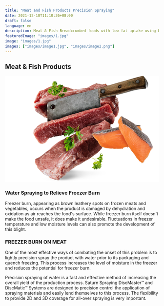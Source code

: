 ```yaml
---
title: "Meat and Fish Products Precision Spraying"
date: 2021-12-18T11:10:36+08:00
draft: false
language: en
description: Meat & Fish Breadcrumbed foods with low fat uptake using barrier emulsion spraying.
featuredImage: "images/1.jpg"
image: "images/1.jpg"
images: ["images/image1.jpg", "images/image2.png"]
---
```


## Meat & Fish Products

![Meat and Fish Products](images/2.png)

### Water Spraying to Relieve Freezer Burn

Freezer burn, appearing as brown leathery spots on frozen meats and vegetables, occurs when the product is damaged by dehydration and oxidation as air reaches the food's surface. While freezer burn itself doesn't make the food unsafe, it does make it undesirable. Fluctuations in freezer temperature and low moisture levels can also promote the development of this blight.

### FREEZER BURN ON MEAT

One of the most effective ways of combating the onset of this problem is to lightly precision spray the product with water prior to its packaging and quench freezing. This process increases the level of moisture in the freezer and reduces the potential for freezer burn.

Precision spraying of water is a fast and effective method of increasing the overall yield of the production process. Saturn Spraying DiscMaster™ and DiscMatic™ Systems are designed to precision control the application of spraying materials and easily lend themselves to this process. The flexibility to provide 2D and 3D coverage for all-over spraying is very important.
